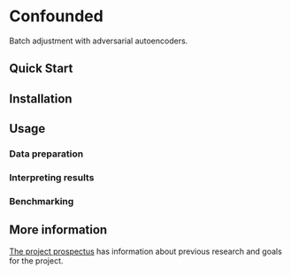 # Confounded

Batch adjustment with adversarial autoencoders.

## Quick Start

## Installation

## Usage

### Data preparation

### Interpreting results

### Benchmarking

## More information

[The project prospectus](Prospectus.pdf) has information about previous research and goals for the project.
